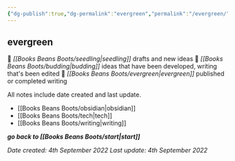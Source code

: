 ```yaml
---
{"dg-publish":true,"dg-permalink":"evergreen","permalink":"/evergreen/","dgHomeLink":true,"dgPassFrontmatter":false}
---
```



## evergreen

🌱 _[[Books Beans Boots/seedling|seedling]]_ drafts and new ideas
🌿 _[[Books Beans Boots/budding|budding]]_ ideas that have been developed, writing that's been edited
🌳 _[[Books Beans Boots/evergreen|evergreen]]_ published or completed writing

All notes include date created and last update.

- [[Books Beans Boots/obsidian|obsidian]]
- [[Books Beans Boots/tech|tech]]
- [[Books Beans Boots/writing|writing]]

***go back to [[Books Beans Boots/start|start]]***

*Date created: 4th September 2022*
*Last update: 4th September 2022*